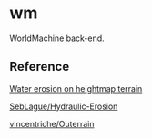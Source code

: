 # wm

WorldMachine back-end.

## Reference

[Water erosion on heightmap terrain](http://ranmantaru.com/blog/2011/10/08/water-erosion-on-heightmap-terrain/)

[SebLague/Hydraulic-Erosion](https://github.com/SebLague/Hydraulic-Erosion)

[vincentriche/Outerrain](https://github.com/vincentriche/Outerrain)